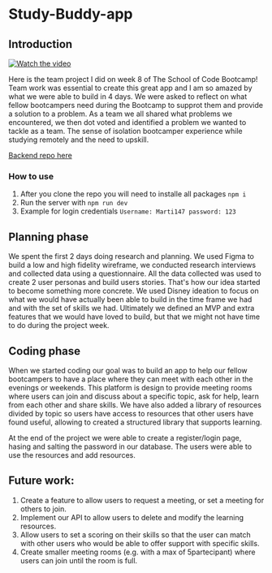﻿# Study-Buddy-app

 ## Introduction
[![Watch the video](https://img.youtube.com/vi/L-WxnATCCro/mqdefault.jpg)](https://youtu.be/L-WxnATCCro) 

Here is the team project I did on week 8 of The School of Code Bootcamp! Team work was essential to create this great app and I am so amazed by what we were able to build in 4 days. 
We were asked to reflect on what fellow bootcampers need during the Bootcamp to supprot them and provide a solution to a problem. As a team we all shared what problems we encountered, we then dot voted and identified a problem we wanted to tackle as a team. The sense of isolation bootcamper experience while studying remotely and the need to upskill.

[Backend repo here](https://github.com/MartiZu/Study-Buddy-backend)

### How to use
1. After you clone the repo you will need to installe all packages `npm i`
2. Run the server with `npm run dev`
3. Example for login credentials `Username: Marti147 password: 123`

## Planning phase
We spent the first 2 days doing research and planning. We used Figma to build a low and high fidelity wireframe, we conducted research interviews and collected data using a questionnaire. All the data collected was used to create 2 user personas and build users stories. That's how our idea started to become something more concrete. We used Disney ideation to focus on what we would have actually been able to build in the time frame we had and with the set of skills we had. Ultimately we defined an MVP and extra features that we would have loved to build, but that we might not have time to do during the project week.

## Coding phase
When we started coding our goal was to build an app to help our fellow bootcampers to have a place where they can meet with each other in the evenings or weekends. This platform is design to provide meeting rooms where users can join and discuss about a specific topic, ask for help, learn from each other and share skills. 
We have also added a library of resources divided by topic so users have access to resources that other users have found useful, allowing to created a structured library that supports learning. 

At the end of the project we were able to create a register/login page, hasing and salting the password in our database. The users were able to use the resources and add resources.

## Future work: 
1.	Create a feature to allow users to request a meeting, or set a meeting for others to join.
2.	Implement our API to allow users to delete and modify the learning resources.
3.	Allow users to set a scoring on their skills so that the user can match with other users who would be able to offer support with specific skills.
4.	Create smaller meeting rooms (e.g. with a max of 5partecipant) where users can join until the room is full.


